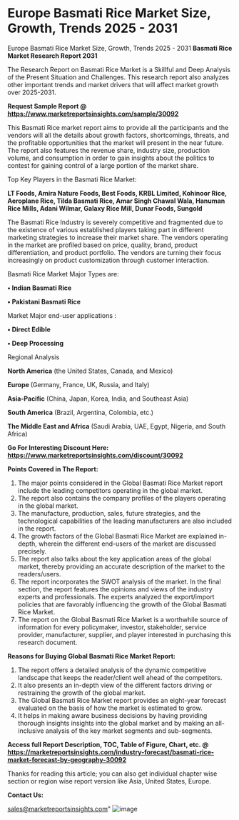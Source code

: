 # Europe Basmati Rice Market Size, Growth, Trends 2025 - 2031
Europe Basmati Rice Market Size, Growth, Trends 2025 - 2031
<strong>Basmati Rice Market Research Report 2031</strong>

The Research Report on Basmati Rice Market is a Skillful and Deep Analysis of the Present Situation and Challenges. This research report also analyzes other important trends and market drivers that will affect market growth over 2025-2031.

<strong>Request Sample Report @ <a href=https://www.marketreportsinsights.com/sample/30092>https://www.marketreportsinsights.com/sample/30092</a></strong>

This Basmati Rice market report aims to provide all the participants and the vendors will all the details about growth factors, shortcomings, threats, and the profitable opportunities that the market will present in the near future. The report also features the revenue share, industry size, production volume, and consumption in order to gain insights about the politics to contest for gaining control of a large portion of the market share.

Top Key Players in the Basmati Rice Market:

<strong>LT Foods, Amira Nature Foods, Best Foods, KRBL Limited, Kohinoor Rice, Aeroplane Rice, Tilda Basmati Rice, Amar Singh Chawal Wala, Hanuman Rice Mills, Adani Wilmar, Galaxy Rice Mill, Dunar Foods, Sungold</strong>

The Basmati Rice Industry is severely competitive and fragmented due to the existence of various established players taking part in different marketing strategies to increase their market share. The vendors operating in the market are profiled based on price, quality, brand, product differentiation, and product portfolio. The vendors are turning their focus increasingly on product customization through customer interaction.

Basmati Rice Market Major Types are:

<strong>• Indian Basmati Rice

• Pakistani Basmati Rice</strong>

Market Major end-user applications :

<strong>• Direct Edible

• Deep Processing</strong>

Regional Analysis

</u><strong><b>North America</b></strong> (the United States, Canada, and Mexico)

<strong><b>Europe </b></strong>(Germany, France, UK, Russia, and Italy)

<strong><b>Asia-Pacific</b></strong> (China, Japan, Korea, India, and Southeast Asia)

<strong><b>South America</b></strong> (Brazil, Argentina, Colombia, etc.)

<strong><b>The Middle East and Africa</b></strong> (Saudi Arabia, UAE, Egypt, Nigeria, and South Africa)

<strong>Go For Interesting Discount Here: <a href=https://www.marketreportsinsights.com/discount/30092>https://www.marketreportsinsights.com/discount/30092</a></strong>

<strong>Points Covered in The Report:</strong>
<ol>
  <li>The major points considered in the Global Basmati Rice Market report include the leading competitors operating in the global market.</li>
  <li>The report also contains the company profiles of the players operating in the global market.</li>
  <li>The manufacture, production, sales, future strategies, and the technological capabilities of the leading manufacturers are also included in the report.</li>
  <li>The growth factors of the Global Basmati Rice Market are explained in-depth, wherein the different end-users of the market are discussed precisely.</li>
  <li>The report also talks about the key application areas of the global market, thereby providing an accurate description of the market to the readers/users.</li>
  <li>The report incorporates the SWOT analysis of the market. In the final section, the report features the opinions and views of the industry experts and professionals. The experts analyzed the export/import policies that are favorably influencing the growth of the Global Basmati Rice Market.</li>
  <li>The report on the Global Basmati Rice Market is a worthwhile source of information for every policymaker, investor, stakeholder, service provider, manufacturer, supplier, and player interested in purchasing this research document.</li>
</ol>
<strong>Reasons for Buying Global Basmati Rice Market Report:</strong>

<ol>
  <li>The report offers a detailed analysis of the dynamic competitive landscape that keeps the reader/client well ahead of the competitors.</li>
  <li>It also presents an in-depth view of the different factors driving or restraining the growth of the global market.</li>
  <li>The Global Basmati Rice Market report provides an eight-year forecast evaluated on the basis of how the market is estimated to grow.</li>
  <li>It helps in making aware business decisions by having providing thorough insights insights into the global market and by making an all-inclusive analysis of the key market segments and sub-segments.</li>
</ol>
<strong>Access full Report Description, TOC, Table of Figure, Chart, etc. @ <a href=https://marketreportsinsights.com/industry-forecast/basmati-rice-market-forecast-by-geography-30092>https://marketreportsinsights.com/industry-forecast/basmati-rice-market-forecast-by-geography-30092</a></strong>


Thanks for reading this article; you can also get individual chapter wise section or region wise report version like Asia, United States, Europe.

<strong>Contact Us:</strong>

sales@marketreportsinsights.com"
![image](https://github.com/user-attachments/assets/c55face4-8954-4c0a-ac87-05f0bc99c4fd)
